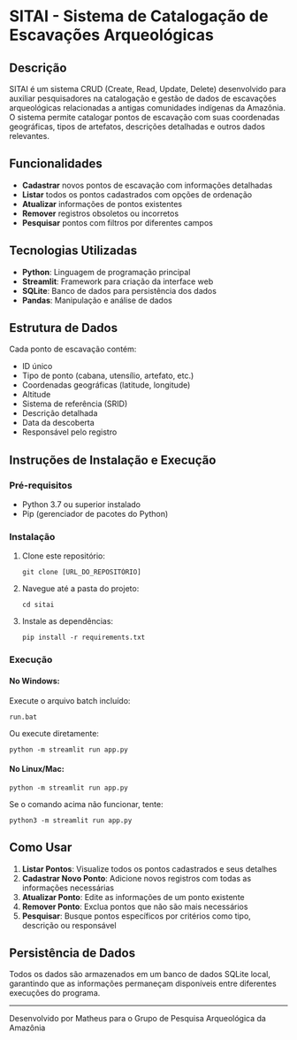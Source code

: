 # SITAI - Sistema de Catalogação de Escavações Arqueológicas

## Descrição
SITAI é um sistema CRUD (Create, Read, Update, Delete) desenvolvido para auxiliar pesquisadores na catalogação e gestão de dados de escavações arqueológicas relacionadas a antigas comunidades indígenas da Amazônia. O sistema permite catalogar pontos de escavação com suas coordenadas geográficas, tipos de artefatos, descrições detalhadas e outros dados relevantes.

## Funcionalidades
- **Cadastrar** novos pontos de escavação com informações detalhadas
- **Listar** todos os pontos cadastrados com opções de ordenação
- **Atualizar** informações de pontos existentes
- **Remover** registros obsoletos ou incorretos
- **Pesquisar** pontos com filtros por diferentes campos

## Tecnologias Utilizadas
- **Python**: Linguagem de programação principal
- **Streamlit**: Framework para criação da interface web
- **SQLite**: Banco de dados para persistência dos dados
- **Pandas**: Manipulação e análise de dados

## Estrutura de Dados
Cada ponto de escavação contém:
- ID único
- Tipo de ponto (cabana, utensílio, artefato, etc.)
- Coordenadas geográficas (latitude, longitude)
- Altitude
- Sistema de referência (SRID)
- Descrição detalhada
- Data da descoberta
- Responsável pelo registro

## Instruções de Instalação e Execução

### Pré-requisitos
- Python 3.7 ou superior instalado
- Pip (gerenciador de pacotes do Python)

### Instalação
1. Clone este repositório:
   ```
   git clone [URL_DO_REPOSITÓRIO]
   ```

2. Navegue até a pasta do projeto:
   ```
   cd sitai
   ```

3. Instale as dependências:
   ```
   pip install -r requirements.txt
   ```

### Execução

#### No Windows:
Execute o arquivo batch incluído:
```
run.bat
```

Ou execute diretamente:
```
python -m streamlit run app.py
```

#### No Linux/Mac:
```
python -m streamlit run app.py
```

Se o comando acima não funcionar, tente:
```
python3 -m streamlit run app.py
```

## Como Usar
1. **Listar Pontos**: Visualize todos os pontos cadastrados e seus detalhes
2. **Cadastrar Novo Ponto**: Adicione novos registros com todas as informações necessárias
3. **Atualizar Ponto**: Edite as informações de um ponto existente
4. **Remover Ponto**: Exclua pontos que não são mais necessários
5. **Pesquisar**: Busque pontos específicos por critérios como tipo, descrição ou responsável

## Persistência de Dados
Todos os dados são armazenados em um banco de dados SQLite local, garantindo que as informações permaneçam disponíveis entre diferentes execuções do programa.

---

Desenvolvido por Matheus para o Grupo de Pesquisa Arqueológica da Amazônia
